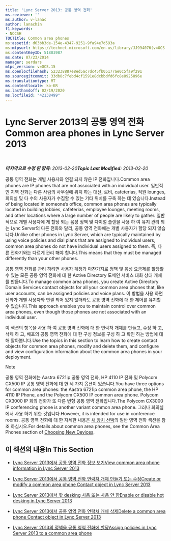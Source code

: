 ```yaml
---
title: 'Lync Server 2013: 공통 영역 전화'
ms.reviewer: ''
ms.author: v-lanac
author: lanachin
f1.keywords:
- NOCSH
TOCTitle: Common area phones
ms:assetid: d63bb3de-154e-4347-9251-9fa94e7d593a
ms:mtpsurl: https://technet.microsoft.com/en-us/library/JJ994076(v=OCS.15)
ms:contentKeyID: 51803987
ms.date: 07/23/2014
manager: serdars
mtps_version: v=OCS.15
ms.openlocfilehash: 523238887e8ed5ac7dc45fb05177ae0c5fa9f291
ms.sourcegitcommit: 33db8c7febd4cf1591e8dcbbdfd6fc8e8925896e
ms.translationtype: MT
ms.contentlocale: ko-KR
ms.lasthandoff: 02/19/2020
ms.locfileid: "42138499"
---
```

<div data-xmlns="http://www.w3.org/1999/xhtml">

<div class="topic" data-xmlns="http://www.w3.org/1999/xhtml" data-msxsl="urn:schemas-microsoft-com:xslt" data-cs="http://msdn.microsoft.com/">

<div data-asp="https://msdn2.microsoft.com/asp">

# <a name="common-area-phones-in-lync-server-2013"></a><span data-ttu-id="e411d-102">Lync Server 2013의 공통 영역 전화</span><span class="sxs-lookup"><span data-stu-id="e411d-102">Common area phones in Lync Server 2013</span></span>

</div>

<div id="mainSection">

<div id="mainBody">

<span> </span>

<span data-ttu-id="e411d-103">_**마지막으로 수정 된 항목:** 2013-02-20_</span><span class="sxs-lookup"><span data-stu-id="e411d-103">_**Topic Last Modified:** 2013-02-20_</span></span>

<span data-ttu-id="e411d-104">공통 영역 전화는 개별 사용자와 연결 되지 않은 IP 전화입니다.</span><span class="sxs-lookup"><span data-stu-id="e411d-104">Common area phones are IP phones that are not associated with an individual user.</span></span> <span data-ttu-id="e411d-105">일반적인 지역 전화는 다른 사람의 사무실에 위치 하는 대신, 로비, cafeterias, 직원 lounges, 회의실 및 다 수의 사용자가 수집할 수 있는 기타 위치를 구축 하는 데 있습니다.</span><span class="sxs-lookup"><span data-stu-id="e411d-105">Instead of being located in someone’s office, common area phones are typically located in building lobbies, cafeterias, employee lounges, meeting rooms, and other locations where a large number of people are likely to gather.</span></span> <span data-ttu-id="e411d-106">일반적으로 개별 사용자에 게 할당 되는 음성 정책 및 다이얼 플랜을 사용 하 여 유지 관리 되는 Lync Server의 다른 전화와 달리, 공통 영역 전화에는 개별 사용자가 할당 되지 않습니다.</span><span class="sxs-lookup"><span data-stu-id="e411d-106">Unlike other phones in Lync Server, which are typically maintained by using voice policies and dial plans that are assigned to individual users, common area phones do not have individual users assigned to them.</span></span> <span data-ttu-id="e411d-107">즉, 다른 전화기와는 다르게 관리 해야 합니다.</span><span class="sxs-lookup"><span data-stu-id="e411d-107">This means that they must be managed differently than your other phones.</span></span>

<span data-ttu-id="e411d-108">공통 영역 전화를 관리 하려면 사용자 계정과 마찬가지로 정책 및 음성 요금제를 할당할 수 있는 모든 공통 영역 전화에 대 한 Active Directory 도메인 서비스 대화 상대 개체를 만듭니다.</span><span class="sxs-lookup"><span data-stu-id="e411d-108">To manage common area phones, you create Active Directory Domain Services contact objects for all your common area phones that, like user accounts, can be assigned policies and voice plans.</span></span> <span data-ttu-id="e411d-109">이 방법을 사용 하면 전화가 개별 사용자와 연결 되어 있지 않더라도 공통 영역 전화에 대 한 제어를 유지할 수 있습니다.</span><span class="sxs-lookup"><span data-stu-id="e411d-109">This approach enables you to maintain control over common area phones, even though those phones are not associated with an individual user.</span></span>

<span data-ttu-id="e411d-110">이 섹션의 항목을 사용 하 여 공통 영역 전화에 대 한 연락처 개체를 만들고, 수정 하 고, 삭제 하 고, 배포의 공통 영역 전화에 대 한 구성 정보를 구성 하 고 확인 하는 방법에 대해 알아봅니다.</span><span class="sxs-lookup"><span data-stu-id="e411d-110">Use the topics in this section to learn how to create contact objects for common area phones, modify and delete them, and configure and view configuration information about the common area phones in your deployment.</span></span>

<div>


> [!NOTE]  
> <span data-ttu-id="e411d-111">공통 영역 전화에는 Aastra 6721ip 공통 영역 전화, HP 4110 IP 전화 및 Polycom CX500 IP 공통 영역 전화에 대 한 세 가지 옵션이 있습니다.</span><span class="sxs-lookup"><span data-stu-id="e411d-111">You have three options for common area phones: the Aastra 6721ip common area phone, the HP 4110 IP Phone, and the Polycom CX500 IP common area phone.</span></span> <span data-ttu-id="e411d-112">Polycom CX3000 IP 회의 전화가 또 다른 변형 공통 영역 전화입니다.</span><span class="sxs-lookup"><span data-stu-id="e411d-112">The Polycom CX3000 IP conferencing phone is another variant common area phone.</span></span> <span data-ttu-id="e411d-113">그러나 회의실에서 사용 하기 위한 것입니다.</span><span class="sxs-lookup"><span data-stu-id="e411d-113">However, it is intended for use in conference rooms.</span></span> <span data-ttu-id="e411d-114">공통 영역 전화에 대 한 자세한 내용은 <A href="https://technet.microsoft.com/library/gg398958(v=ocs.14).aspx">새 장치 선택</A>의 일반 영역 전화 섹션을 참조 하십시오.</span><span class="sxs-lookup"><span data-stu-id="e411d-114">For details about common area phones, see the Common Area Phones section of <A href="https://technet.microsoft.com/library/gg398958(v=ocs.14).aspx">Choosing New Devices</A>.</span></span>



</div>

<div>

## <a name="in-this-section"></a><span data-ttu-id="e411d-115">이 섹션의 내용</span><span class="sxs-lookup"><span data-stu-id="e411d-115">In This Section</span></span>

  - [<span data-ttu-id="e411d-116">Lync Server 2013에서 공통 영역 전화 정보 보기</span><span class="sxs-lookup"><span data-stu-id="e411d-116">View common area phone information in Lync Server 2013</span></span>](lync-server-2013-view-common-area-phone-information.md)

  - [<span data-ttu-id="e411d-117">Lync Server 2013에서 공통 영역 전화 연락처 개체 만들기 또는 수정</span><span class="sxs-lookup"><span data-stu-id="e411d-117">Create or modify a common area phone Contact object in Lync Server 2013</span></span>](lync-server-2013-create-or-modify-a-common-area-phone-contact-object.md)

  - [<span data-ttu-id="e411d-118">Lync Server 2013에서 핫 desking 사용 또는 사용 안 함</span><span class="sxs-lookup"><span data-stu-id="e411d-118">Enable or disable hot desking in Lync Server 2013</span></span>](lync-server-2013-enable-or-disable-hot-desking.md)

  - [<span data-ttu-id="e411d-119">Lync Server 2013에서 공통 영역 전화 연락처 개체 삭제</span><span class="sxs-lookup"><span data-stu-id="e411d-119">Delete a common area phone Contact object in Lync Server 2013</span></span>](lync-server-2013-delete-a-common-area-phone-contact-object.md)

  - [<span data-ttu-id="e411d-120">Lync Server 2013의 정책을 공통 영역 전화에 할당</span><span class="sxs-lookup"><span data-stu-id="e411d-120">Assign policies in Lync Server 2013 to a common area phone</span></span>](lync-server-2013-assign-policies-to-a-common-area-phone.md)

</div>

</div>

<span> </span>

</div>

</div>

</div>

